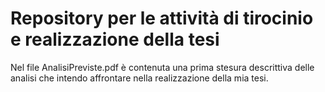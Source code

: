 # Repository per le attività di tirocinio e realizzazione della tesi

Nel file AnalisiPreviste.pdf è contenuta una prima stesura descrittiva delle analisi che intendo affrontare nella realizzazione della mia tesi.
